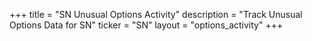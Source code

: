 +++
title = "SN Unusual Options Activity"
description = "Track Unusual Options Data for SN"
ticker = "SN"
layout = "options_activity"
+++

